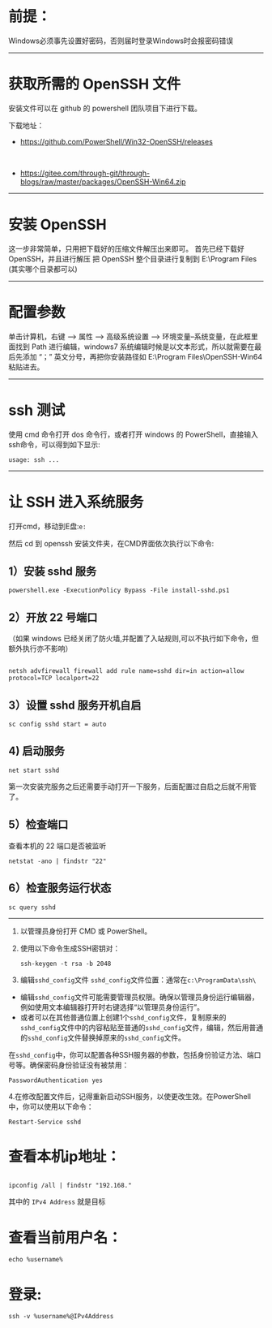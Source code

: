 # 前提：

Windows必须事先设置好密码，否则届时登录Windows时会报密码错误

------------------------------------------

# 获取所需的 OpenSSH 文件

安装文件可以在 github 的 powershell 团队项目下进行下载。

下载地址： 

- https://github.com/PowerShell/Win32-OpenSSH/releases

<br>

- https://gitee.com/through-git/through-blogs/raw/master/packages/OpenSSH-Win64.zip


<hr>


# 安装 OpenSSH 

这一步非常简单，只用把下载好的压缩文件解压出来即可。
首先已经下载好 OpenSSH，并且进行解压
把 OpenSSH 整个目录进行复制到 E:\Program Files (其实哪个目录都可以)

<hr>

# 配置参数
单击计算机，右键 --> 属性 --> 高级系统设置 --> 环境变量–系统变量，在此框里面找到 Path 进行编辑，windows7 系统编辑时候是以文本形式，所以就需要在最后先添加 “；” 英文分号，再把你安装路径如 E:\Program Files\OpenSSH-Win64 粘贴进去。

----------------------------------------------


# ssh 测试

使用 cmd 命令打开 dos 命令行，或者打开 windows 的 PowerShell，直接输入ssh命令，可以得到如下显示:

```
usage: ssh ...

```


<hr>


# 让 SSH 进入系统服务

打开cmd，移动到E盘:`e:`

然后 cd 到 openssh 安装文件夹，在CMD界面依次执行以下命令:

## 1）安装 sshd 服务

```
powershell.exe -ExecutionPolicy Bypass -File install-sshd.ps1

```

## 2）开放 22 号端口

（如果 windows 已经关闭了防火墙,并配置了入站规则,可以不执行如下命令，但额外执行亦不影响）

```

netsh advfirewall firewall add rule name=sshd dir=in action=allow protocol=TCP localport=22

```

## 3）设置 sshd 服务开机自启 
```
sc config sshd start = auto
```

## 4) 启动服务

```
net start sshd
```

第一次安装完服务之后还需要手动打开一下服务，后面配置过自启之后就不用管了。

## 5）检查端口

查看本机的 22 端口是否被监听
```
netstat -ano | findstr "22"

```

## 6）检查服务运行状态

```
sc query sshd
```

<hr>



1. 以管理员身份打开 CMD 或 PowerShell。

  
2. 使用以下命令生成SSH密钥对：

    ```
    ssh-keygen -t rsa -b 2048
    ```

3. 编辑`sshd_config`文件
`sshd_config`文件位置：通常在`c:\ProgramData\ssh\`
* 编辑`sshd_config`文件可能需要管理员权限。确保以管理员身份运行编辑器，例如使用文本编辑器打开时右键选择“以管理员身份运行”。
* 或者可以在其他普通位置上创建1个`sshd_config`文件，复制原来的`sshd_config`文件中的内容粘贴至普通的`sshd_config`文件，编辑，然后用普通的`sshd_config`文件替换掉原来的`sshd_config`文件。

在`sshd_config`中，你可以配置各种SSH服务器的参数，包括身份验证方法、端口号等。确保密码身份验证没有被禁用：
```
PasswordAuthentication yes
```
4.在修改配置文件后，记得重新启动SSH服务，以使更改生效。在PowerShell中，你可以使用以下命令：

```
Restart-Service sshd
```


# 查看本机ip地址：
```

ipconfig /all | findstr "192.168."

```
其中的 `IPv4 Address` 就是目标


# 查看当前用户名：
```
echo %username%
```

# 登录:
```
ssh -v %username%@IPv4Address
```

